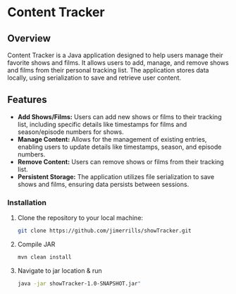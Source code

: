# Content Tracker

## Overview
Content Tracker is a Java application designed to help users manage their favorite shows and films. It allows users to add, manage, and remove shows and films from their personal tracking list. The application stores data locally, using serialization to save and retrieve user content.

## Features
- **Add Shows/Films:** Users can add new shows or films to their tracking list, including specific details like timestamps for films and season/episode numbers for shows.
- **Manage Content:** Allows for the management of existing entries, enabling users to update details like timestamps, season, and episode numbers.
- **Remove Content:** Users can remove shows or films from their tracking list.
- **Persistent Storage:** The application utilizes file serialization to save shows and films, ensuring data persists between sessions.

### Installation
1. Clone the repository to your local machine:
   ```bash
   git clone https://github.com/jimerrills/showTracker.git
2. Compile JAR
   ```bash
   mvn clean install
3. Navigate to jar location & run
   ```bash
   java -jar showTracker-1.0-SNAPSHOT.jar"

